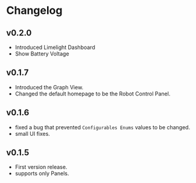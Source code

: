 # Changelog

## v0.2.0
- Introduced Limelight Dashboard
- Show Battery Voltage

## v0.1.7
- Introduced the Graph View.
- Changed the default homepage to be the Robot Control Panel.

## v0.1.6
- fixed a bug that prevented `Configurables Enums` values to be changed.
- small UI fixes.

## v0.1.5
- First version release.
- supports only Panels.
